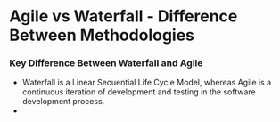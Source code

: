 # Agile vs Waterfall - Difference Between Methodologies

### Key Difference Between Waterfall and Agile
+ Waterfall is a Linear Secuential Life Cycle Model, whereas Agile is a continuous iteration of development and testing in the software development process.
+ 